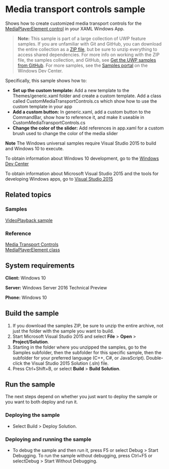 <!---
  category: AudioVideoAndCamera
  samplefwlink: http://go.microsoft.com/fwlink/p/?LinkId=620023
--->

# Media transport controls sample

Shows how to create customized media transport controls for the [MediaPlayerElement control](https://msdn.microsoft.com/library/windows/apps/windows.ui.xaml.controls.mediaplayerelement.aspx) 
in your XAML Windows App.

> **Note:** This sample is part of a large collection of UWP feature samples. 
> If you are unfamiliar with Git and GitHub, you can download the entire collection as a 
> [ZIP file](https://github.com/Microsoft/Windows-universal-samples/archive/master.zip), but be 
> sure to unzip everything to access shared dependencies. For more info on working with the ZIP file, 
> the samples collection, and GitHub, see [Get the UWP samples from GitHub](https://aka.ms/ovu2uq). 
> For more samples, see the [Samples portal](https://aka.ms/winsamples) on the Windows Dev Center. 

Specifically, this sample shows how to:

- **Set up the custom template:** Add a new template to the Themes/generic.xaml folder and create a custom template. Add a class called CustomMediaTransportControls.cs 
which show how to use the custom template in your app
- **Add a custom button:** In generic.xaml, add a custom button to the CommandBar, show how to reference it, and make it useable in CustomMediaTransportControls.cs
- **Change the color of the slider:** Add references in app.xaml for a custom brush used to change the color of the media slider

**Note** The Windows universal samples require Visual Studio 2015 to build and Windows 10 to execute.
 
To obtain information about Windows 10 development, go to the [Windows Dev Center](http://go.microsoft.com/fwlink/?LinkID=532421)

To obtain information about Microsoft Visual Studio 2015 and the tools for developing Windows apps, go to [Visual Studio 2015](http://go.microsoft.com/fwlink/?LinkID=532422)

## Related topics

### Samples

[VideoPlayback sample](/Samples/VideoPlayback)  

### Reference

[Media Transport Controls](https://msdn.microsoft.com/library/windows/apps/windows.ui.xaml.controls.mediatransportcontrols.aspx)  
[MediaPlayerElement class](https://msdn.microsoft.com/library/windows/apps/windows.ui.xaml.controls.mediaelement.aspx)  

## System requirements

**Client:** Windows 10

**Server:** Windows Server 2016 Technical Preview

**Phone:**  Windows 10

## Build the sample

1. If you download the samples ZIP, be sure to unzip the entire archive, not just the folder with the sample you want to build. 
2. Start Microsoft Visual Studio 2015 and select **File** \> **Open** \> **Project/Solution**.
3. Starting in the folder where you unzipped the samples, go to the Samples subfolder, then the subfolder for this specific sample, then the subfolder for your preferred language (C++, C#, or JavaScript). Double-click the Visual Studio 2015 Solution (.sln) file.
4. Press Ctrl+Shift+B, or select **Build** \> **Build Solution**.

## Run the sample

The next steps depend on whether you just want to deploy the sample or you want to both deploy and run it.

### Deploying the sample

- Select Build > Deploy Solution. 

### Deploying and running the sample

- To debug the sample and then run it, press F5 or select Debug >  Start Debugging. To run the sample without debugging, press Ctrl+F5 or selectDebug > Start Without Debugging. 
